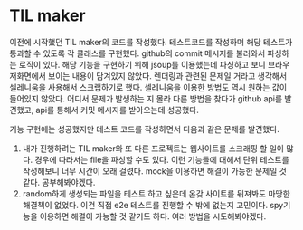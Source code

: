 # TIL maker

이전에 시작했던 TIL maker의 코드를 작성했다. 테스트코드를 작성하며 해당 테스트가 통과할 수 있도록 각 클래스를 구현했다. github의 commit 메시지를 불러와서 파싱하는 로직이 있다.
해당 기능을 구현하기 위해 jsoup를 이용했는데 파싱하고 보니 브라우저화면에서 보이는 내용이 담겨있지 않았다. 렌더링과 관련된 문제일 거라고 생각해서 셀레니움을 사용해서 스크랩하기로
했다. 셀레니움을 이용한 방법도 역시 원하는 값이 들어있지 않았다. 어디서 문제가 발생하는 지 몰라 다른 방법을 찾다가 github api를 발견했고, api를 통해서 커밋 메시지를 받아오는데 성공했다.

기능 구현에는 성공했지만 테스트 코드를 작성하면서 다음과 같은 문제를 발견했다.
1. 내가 진행하려는 TIL maker와 또 다른 프로젝트는 웹사이트를 스크래핑 할 일이 많다. 경우에 따라서는 file을 파싱할 수도 있다. 이런 기능들에 대해서
단위 테스트를 작성해보니 너무 시간이 오래 걸렸다. mock을 이용하면 해결이 가능한 문제일 것 같다. 공부해봐야겠다.
2. random하게 생성되는 파일을 테스트 하고 싶은데 온갖 사이트를 뒤져봐도 마땅한 해결책이 없었다. 이건 직접 e2e 테스트를 진행할 수 밖에 없는지 고민이다.
spy기능을 이용하면 해결이 가능할 것 같기도 하다. 여러 방법을 시도해봐야겠다.
